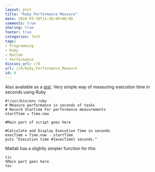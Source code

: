 ```yaml
---
layout: post
title: "Ruby Performance Measure"
date: 2010-03-30T14:50:00+00:00 
comments: true
sharing: true
footer: true
categories: Tech
tags:
- Programming
- Ruby
- Matlab
- Performance
discuss_url: //6
url: //6/Ruby_Performance_Measure
id: 6
---
```

Also available as a [gist][gist]. Very simple way of measuring execution time in seconds using Ruby

    #!/usr/bin/env ruby
    # Measure performance in seconds of tasks
    # Record Startime For performance measurements
    startTime = Time.now
 
    #Main part of script goes here
 
    #Calculate and Display Execution Time in seconds
    execTime = Time.now - startTime
    puts "Execution time #{execTime} seconds."

Matlab has a slightly simpler function for this

    tic
    %Main part goes here
    toc


[gist]: http://gist.github.com/342639
